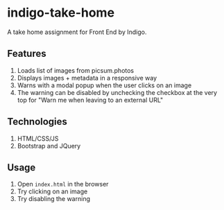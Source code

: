 # indigo-take-home

A take home assignment for Front End by Indigo.

## Features

1. Loads list of images from picsum.photos
2. Displays images + metadata in a responsive way
3. Warns with a modal popup when the user clicks on an image
4. The warning can be disabled by unchecking the checkbox at the very top for "Warn me when leaving to an external URL"

## Technologies

1. HTML/CSS/JS
2. Bootstrap and JQuery

## Usage

1. Open `index.html` in the browser
2. Try clicking on an image
3. Try disabling the warning
